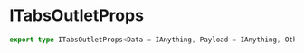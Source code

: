 # ITabsOutletProps

```ts
export type ITabsOutletProps<Data = IAnything, Payload = IAnything, Other = {}> = IOutletProps<Data, Payload, OtherProps & Other> & OtherProps & Other;
```


